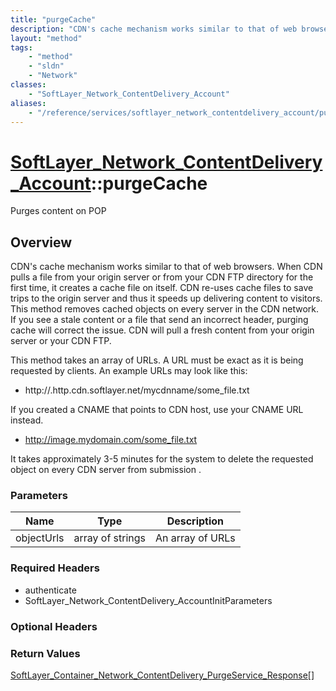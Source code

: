 ```yaml
---
title: "purgeCache"
description: "CDN's cache mechanism works similar to that of web browsers. When CDN pulls a file from your origin server or from your... "
layout: "method"
tags:
    - "method"
    - "sldn"
    - "Network"
classes:
    - "SoftLayer_Network_ContentDelivery_Account"
aliases:
    - "/reference/services/softlayer_network_contentdelivery_account/purgeCache"
---
```

# [SoftLayer_Network_ContentDelivery_Account](/reference/services/SoftLayer_Network_ContentDelivery_Account)::purgeCache

Purges content on POP


## Overview 
CDN's cache mechanism works similar to that of web browsers. When CDN pulls a file from your origin server or from your CDN FTP directory for the first time, it creates a cache file on itself. CDN re-uses cache files to save trips to the origin server and thus it speeds up delivering content to visitors. This method removes cached objects on every server in the CDN network. If you see a stale content or a file that send an incorrect header, purging cache will correct the issue. CDN will pull a fresh content from your origin server or your CDN FTP. 

This method takes an array of URLs. A URL must be exact as it is being requested by clients. An example URLs may look like this: 
* http://<your CDN username>.http.cdn.softlayer.net/mycdnname/some_file.txt


If you created a CNAME that points to CDN host, use your CNAME URL instead. 
* http://image.mydomain.com/some_file.txt


It takes approximately 3-5 minutes for the system to delete the requested object on every CDN server from submission . 

### Parameters 
|Name | Type | Description |
| --- | --- | --- |
|objectUrls| array of strings| An array of URLs|


### Required Headers
* authenticate
* SoftLayer_Network_ContentDelivery_AccountInitParameters

### Optional Headers

### Return Values
<a href='/reference/datatypes/SoftLayer_Container_Network_ContentDelivery_PurgeService_Response'>SoftLayer_Container_Network_ContentDelivery_PurgeService_Response[] </a>

